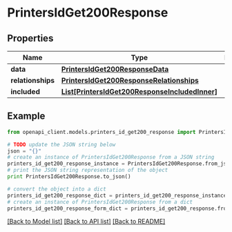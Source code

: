 # PrintersIdGet200Response


## Properties
Name | Type | Description | Notes
------------ | ------------- | ------------- | -------------
**data** | [**PrintersIdGet200ResponseData**](PrintersIdGet200ResponseData.md) |  | [optional] 
**relationships** | [**PrintersIdGet200ResponseRelationships**](PrintersIdGet200ResponseRelationships.md) |  | [optional] 
**included** | [**List[PrintersIdGet200ResponseIncludedInner]**](PrintersIdGet200ResponseIncludedInner.md) |  | [optional] 

## Example

```python
from openapi_client.models.printers_id_get200_response import PrintersIdGet200Response

# TODO update the JSON string below
json = "{}"
# create an instance of PrintersIdGet200Response from a JSON string
printers_id_get200_response_instance = PrintersIdGet200Response.from_json(json)
# print the JSON string representation of the object
print PrintersIdGet200Response.to_json()

# convert the object into a dict
printers_id_get200_response_dict = printers_id_get200_response_instance.to_dict()
# create an instance of PrintersIdGet200Response from a dict
printers_id_get200_response_form_dict = printers_id_get200_response.from_dict(printers_id_get200_response_dict)
```
[[Back to Model list]](../README.md#documentation-for-models) [[Back to API list]](../README.md#documentation-for-api-endpoints) [[Back to README]](../README.md)


